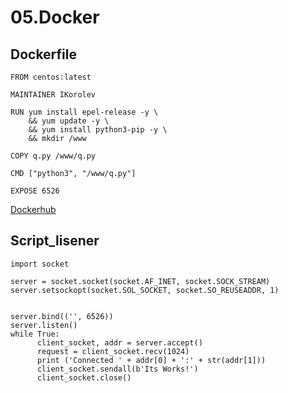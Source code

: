 # 05.Docker
## Dockerfile
```
FROM centos:latest

MAINTAINER IKorolev

RUN yum install epel-release -y \
    && yum update -y \
    && yum install python3-pip -y \
    && mkdir /www

COPY q.py /www/q.py

CMD ["python3", "/www/q.py"]

EXPOSE 6526
```
[Dockerhub](https://hub.docker.com/r/korolev731/test)

## Script_lisener
```
import socket

server = socket.socket(socket.AF_INET, socket.SOCK_STREAM)
server.setsockopt(socket.SOL_SOCKET, socket.SO_REUSEADDR, 1)


server.bind(('', 6526))
server.listen()
while True:
      client_socket, addr = server.accept()
      request = client_socket.recv(1024)
      print ('Connected ' + addr[0] + ':' + str(addr[1]))
      client_socket.sendall(b'Its Works!')
      client_socket.close()
```